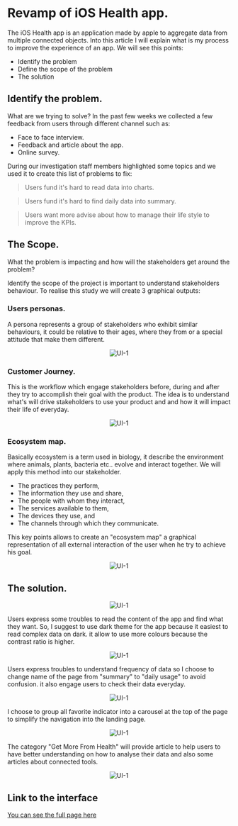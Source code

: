 
# Revamp of iOS Health app.

The iOS Health app is an application made by apple to aggregate data from multiple connected objects. Into this article I will explain what is my process to improve the experience of an app. We will see this points:

* Identify the problem
* Define the scope of the problem
* The solution

## Identify the problem.
What are we trying to solve? In the past few weeks we collected a few feedback from users through different channel such as:

* Face to face interview.
* Feedback and article about the app.
* Online survey.

During our investigation staff members highlighted some topics and we used it to create this list of problems to fix:

> Users fund it's hard to read data into charts.

> Users fund it's hard to find daily data into summary.

> Users want more advise about how to manage their life style to improve the KPIs.

## The Scope.
What the problem is impacting and how will the stakeholders get around the problem?

Identify the scope of the project is important to understand stakeholders
behaviour. To realise this study we will create 3 graphical outputs:

### Users personas.
A persona represents a group of stakeholders who exhibit similar behaviours, it could be relative to their ages, where they from or a special attitude that make them different.

<center>
    <img src="https://user-images.githubusercontent.com/29161010/72607538-d3955900-3918-11ea-861d-46b97b470721.png" alt="UI-1">
</center>

### Customer Journey.
This is the workflow which engage stakeholders before, during and after they try to accomplish their goal with the product. The idea is to understand what's will drive stakeholders to use your product and and how it will impact their life of everyday.

<center>
    <img src="https://user-images.githubusercontent.com/29161010/72607534-d3955900-3918-11ea-9108-7244943bdc38.png" alt="UI-1">
</center>

### Ecosystem map.
Basically ecosystem is a term used in biology, it describe the environment where animals, plants, bacteria etc.. evolve and interact together. We will apply this method into our stakeholder.

* The practices they perform,
* The information they use and share,
* The people with whom they interact,
* The services available to them,
* The devices they use, and
* The channels through which they communicate.

This key points allows to create an "ecosystem map" a graphical representation of all external interaction of the user when he try to achieve his goal.

<center>
    <img src="https://user-images.githubusercontent.com/29161010/72607535-d3955900-3918-11ea-8515-9c1277493a1e.png" alt="UI-1">
</center>

## The solution.

<center>
    <img src="https://user-images.githubusercontent.com/29161010/72607617-f6277200-3918-11ea-89aa-cbf9839b48fd.gif" alt="UI-1">
</center>

Users express some troubles to read the content of the app and find what they want. So, I suggest to use dark theme for the app because it easiest to read complex data on dark. it allow to use more colours because the contrast ratio is higher.

<center>
    <img src="https://user-images.githubusercontent.com/29161010/72607537-d3955900-3918-11ea-8b7c-cc4634ca1299.png" alt="UI-1">
</center>

Users express troubles to understand frequency of data so I choose to change name of the page from "summary" to "daily usage" to avoid confusion. it also engage users to check their data everyday.

<center>
    <img src="https://user-images.githubusercontent.com/29161010/72607619-f6277200-3918-11ea-8045-b3cbfa927962.gif" alt="UI-1">
</center>

I choose to group all favorite indicator into a carousel at the top of the page to simplify the navigation into the landing page.

<center>
    <img src="https://user-images.githubusercontent.com/29161010/72607563-e445cf00-3918-11ea-8716-135e953735ea.gif" alt="UI-1">
</center>

The category "Get More From Health" will provide article to help users to have better understanding on how to analyse their data and also some articles about connected tools.

<center>
    <img src="https://user-images.githubusercontent.com/29161010/72607562-e445cf00-3918-11ea-9dc1-6e7f06e8f32d.gif" alt="UI-1">
</center>

## Link to the interface
<a href="https://louisloio.github.io/iOS_Health_app/index.html">You can see the full page here</a>